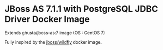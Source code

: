 # JBoss AS 7.1.1 with PostgreSQL JDBC Driver Docker Image

Extends ghusta/jboss-as:7 image (OS : CentOS 7)

Fully inspired by the [jboss/wildfly](https://hub.docker.com/r/jboss/wildfly/) docker image.